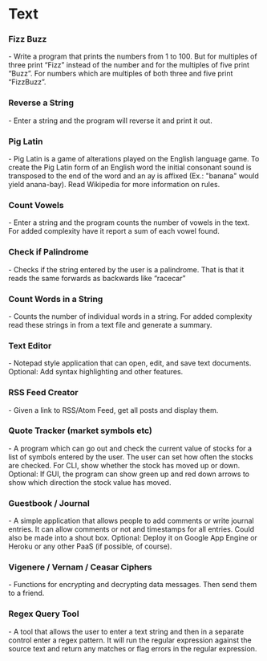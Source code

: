 <h1>Text</h1>

<h3>Fizz Buzz</h3> - Write a program that prints the numbers from 1 to 100. But for multiples of three print “Fizz” instead of the number and for the multiples of five print “Buzz”. For numbers which are multiples of both three and five print “FizzBuzz”.

<h3>Reverse a String</h3> - Enter a string and the program will reverse it and print it out.

<h3>Pig Latin</h3> - Pig Latin is a game of alterations played on the English language game. To create the Pig Latin form of an English word the initial consonant sound is transposed to the end of the word and an ay is affixed (Ex.: "banana" would yield anana-bay). Read Wikipedia for more information on rules.

<h3>Count Vowels</h3> - Enter a string and the program counts the number of vowels in the text. For added complexity have it report a sum of each vowel found.

<h3>Check if Palindrome</h3> - Checks if the string entered by the user is a palindrome. That is that it reads the same forwards as backwards like “racecar”

<h3>Count Words in a String</h3> - Counts the number of individual words in a string. For added complexity read these strings in from a text file and generate a summary.

<h3>Text Editor</h3> - Notepad style application that can open, edit, and save text documents. Optional: Add syntax highlighting and other features.

<h3>RSS Feed Creator</h3> - Given a link to RSS/Atom Feed, get all posts and display them.

<h3>Quote Tracker (market symbols etc)</h3> - A program which can go out and check the current value of stocks for a list of symbols entered by the user. The user can set how often the stocks are checked. For CLI, show whether the stock has moved up or down. Optional: If GUI, the program can show green up and red down arrows to show which direction the stock value has moved.

<h3>Guestbook / Journal</h3> - A simple application that allows people to add comments or write journal entries. It can allow comments or not and timestamps for all entries. Could also be made into a shout box. Optional: Deploy it on Google App Engine or Heroku or any other PaaS (if possible, of course).

<h3>Vigenere / Vernam / Ceasar Ciphers</h3> - Functions for encrypting and decrypting data messages. Then send them to a friend.

<h3>Regex Query Tool</h3> - A tool that allows the user to enter a text string and then in a separate control enter a regex pattern. It will run the regular expression against the source text and return any matches or flag errors in the regular expression.
